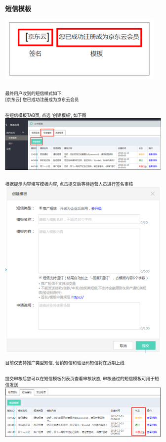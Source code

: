 ## 短信模板 <br>

![短信样例](../../../../image/Short-Message-Service/dx-014.png)<br><br>

最终用户收到的短信样式如下: <br>
[京东云] 您已成功注册成为京东云会员<br><br>

在短信模板TAB页, 点选 ‘创建模板’, 如下图<br>
![创建模板](../../../../image/Short-Message-Service/dx-015.png)<br><br>

根据提示内容填写模板内容, 点击提交后等待运营人员进行签名审核<br>
![填写模板](../../../../image/Short-Message-Service/dx-016.png)<br><br>
目前仅支持推广类型短信, 营销短信和验证码短信将在近期上线. <br><br>

提交审核后您可以在短信模板列表页查看审核状态, 审核通过的短信模板可用于短信发送<br>
![查看状态](../../../../image/Short-Message-Service/dx-017.png)<br><br>